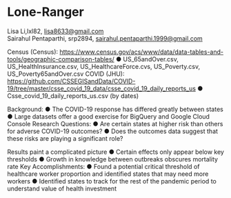 # Lone-Ranger
Lisa Li,lxl82, lisa8633@gmail.com  
Sairahul Pentaparthi, srp2894, sairahul.pentaparthi.1999@gmail.com

Census (Census): https://www.census.gov/acs/www/data/data-tables-and-tools/geographic-comparison-tables/
● US_65andOver.csv, US_HealthInsurance.csv, US_HealthcareForce.cvs, US_Poverty.csv, US_Poverty65andOver.csv
COVID (JHU): https://github.com/CSSEGISandData/COVID-19/tree/master/csse_covid_19_data/csse_covid_19_daily_reports_us 
● Csse_covid_19_daily_reports_us.csv (by dates)

Background:
● The COVID-19 response has differed greatly between states
● Large datasets offer a good exercise for BigQuery and Google Cloud
Console Research Questions:
● Are certain states at higher risk than others for adverse COVID-19 outcomes?
● Does the outcomes data suggest that these risks are playing a significant role?
 
Results paint a complicated picture
● Certain effects only appear below key thresholds
● Growth in knowledge between outbreaks obscures mortality rate Key Accomplishments:
● Found a potential critical threshold of healthcare worker proportion and identified states that may need more workers
● Identified states to track for the rest of the pandemic period to understand value of health investment
 
